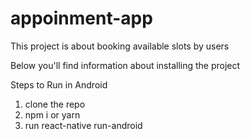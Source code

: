# appoinment-app
This project is about booking available slots by users

Below you'll find information about installing the project


Steps to Run in Android

1. clone the repo
2. npm i or yarn
3. run react-native run-android